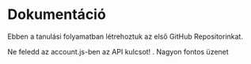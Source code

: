 # Dokumentáció

Ebben a tanulási folyamatban létrehoztuk az első GitHub Repositorinkat.

Ne feledd az account.js-ben az API kulcsot!
.
Nagyon fontos üzenet

